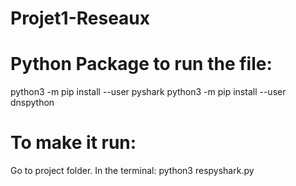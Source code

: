 # Projet1-Reseaux

# Python Package to run the file:

 python3 -m pip install --user pyshark
 python3 -m pip install --user dnspython

# To make it run:

Go to project folder.
In the terminal:
python3 respyshark.py
